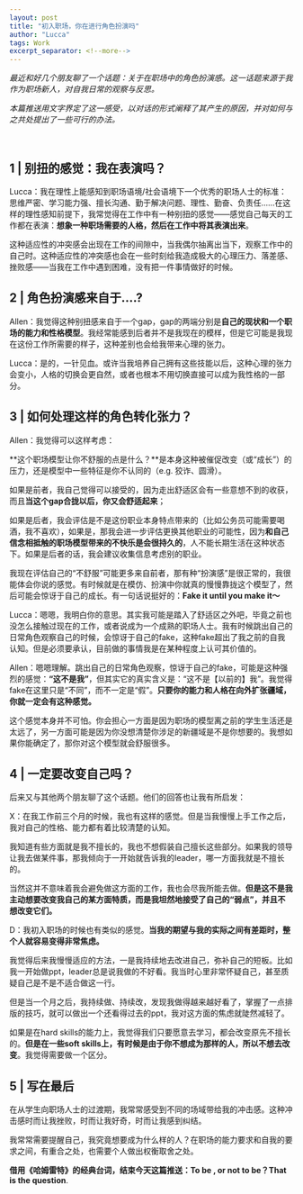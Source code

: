 ```yaml
---
layout: post
title: "初入职场，你在进行角色扮演吗"
author: "Lucca"
tags: Work
excerpt_separator: <!--more-->
---
```

_最近和好几个朋友聊了一个话题：关于在职场中的角色扮演感。这一话题来源于我作为职场新人，对自我日常的观察与反思。_

_本篇推送用文字界定了这一感受，以对话的形式阐释了其产生的原因，并对如何与之共处提出了一些可行的办法。<!--more-->_

<br>

## 1 | 别扭的感觉：我在表演吗？

Lucca：我在理性上能感知到职场语境/社会语境下一个优秀的职场人士的标准：思维严密、学习能力强、擅长沟通、勤于解决问题、理性、勤奋、负责任……在这样的理性感知前提下，我常觉得在工作中有一种别扭的感觉——感觉自己每天的工作都在表演：**想象一种职场需要的人格，然后在工作中将其表演出来**。

这种适应性的冲突感会出现在工作的间隙中，当我偶尔抽离出当下，观察工作中的自己时。这种适应性的冲突感也会在一些时刻给我造成极大的心理压力、落差感、挫败感——当我在工作中遇到困难，没有把一件事情做好的时候。

## 2 | 角色扮演感来自于....?

Allen：我觉得这种别扭感来自于一个gap，gap的两端分别是**自己的现状和一个职场的能力和性格模型**。我经常能感到后者并不是我现在的模样，但是它可能是我现在这份工作所需要的样子，这种差别也会给我带来心理的张力。

Lucca：是的，一针见血。或许当我培养自己拥有这些技能以后，这种心理的张力会变小，人格的切换会更自然，或者也根本不用切换直接可以成为我性格的一部分。

## 3 | 如何处理这样的角色转化张力？

Allen：我觉得可以这样考虑：

**这个职场模型让你不舒服的点是什么？**是本身这种被催促改变（或“成长”）的压力，还是模型中一些特征是你不认同的（e.g. 狡诈、圆滑）。

如果是前者，我自己觉得可以接受的，因为走出舒适区会有一些意想不到的收获，而且**当这个gap合拢以后，你又会舒适起来**；

如果是后者，我会评估是不是这份职业本身特点带来的（比如公务员可能需要喝酒，我不喜欢），如果是，那我会进一步评估更换其他职业的可能性，因为**和自己信念相抵触的职场模型带来的不快乐是会很持久的**，人不能长期生活在这种状态下。如果是后者的话，我会建议收集信息考虑别的职业。

我现在评估自己的“不舒服”可能更多来自前者，那有种“扮演感”是很正常的，我很能体会你说的感觉。有时候就是在模仿、扮演中你就真的慢慢靠拢这个模型了，然后可能会惊讶于自己的成长。有一句话说挺好的：**Fake it until you make it～**

Lucca：嗯嗯，我明白你的意思。其实我可能是踏入了舒适区之外吧，毕竟之前也没怎么接触过现在的工作，或者说成为一个成熟的职场人士。我有时候跳出自己的日常角色观察自己的时候，会惊讶于自己的fake，这种fake超出了我之前的自我认知。但是必须要承认，目前做的事情我是在某种程度上认可其价值的。

Allen：嗯嗯理解。跳出自己的日常角色观察，惊讶于自己的fake，可能是这种强烈的感觉：**“这不是我”**，但其实它的真实含义是：“这不是【以前的】我”。我觉得fake在这里只是“不同”，而不一定是“假”。**只要你的能力和人格在向外扩张疆域，你就一定会有这种感觉。**

这个感觉本身并不可怕。你会担心一方面是因为职场的模型离之前的学生生活还是太远了，另一方面可能是因为你没想清楚你涉足的新疆域是不是你想要的。我想如果你能确定了，那你对这个模型就会舒服很多。

## 4 | 一定要改变自己吗？

后来又与其他两个朋友聊了这个话题。他们的回答也让我有所启发：

X：在我工作前三个月的时候，我也有这样的感觉。但是当我慢慢上手工作之后，我对自己的性格、能力都有着比较清楚的认知。

我知道有些方面就是我不擅长的，我也不想假装自己擅长这些部分。如果我的领导让我去做某件事，那我倾向于一开始就告诉我的leader，哪一方面我就是不擅长的。

当然这并不意味着我会避免做这方面的工作，我也会尽我所能去做。**但是这不是我主动想要改变我自己的某方面特质，而是我坦然地接受了自己的“弱点”，并且不想改变它们。**

D：我初入职场的时候也有类似的感觉。**当我的期望与我的实际之间有差距时，整个人就容易变得非常焦虑。**

我觉得后来我慢慢适应的方法，一是我持续地去改进自己，弥补自己的短板。比如我一开始做ppt，leader总是说我做的不好看。我当时心里非常怀疑自己，甚至质疑自己是不是不适合做这一行。

但是当一个月之后，我持续做、持续改，发现我做得越来越好看了，掌握了一点排版的技巧，就可以做出一个还看得过去的ppt，我对这方面的焦虑就陡然减轻了。

如果是在hard skills的能力上，我觉得我们只要愿意去学习，都会改变原先不擅长的。**但是在一些soft skills上，有时候是由于你不想成为那样的人，所以不想去改变**。我觉得需要做一个区分。

## 5 | 写在最后

在从学生向职场人士的过渡期，我常常感受到不同的场域带给我的冲击感。这种冲击感时而让我挫败，时而让我好奇，时而让我感到纠结。

我常常需要提醒自己，我究竟想要成为什么样的人？在职场的能力要求和自我的要求之间，有重合之处，也需要个人做出权衡取舍之处。

**借用《哈姆雷特》的经典台词，结束今天这篇推送：To be , or not to be？That is the question**.